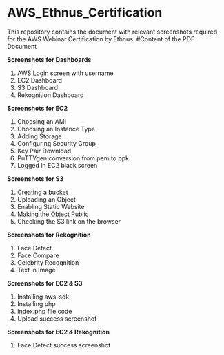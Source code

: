 # AWS_Ethnus_Certification
This repository contains the document with relevant screenshots required for the AWS Webinar Certification by Ethnus.
#Content of the PDF Document 

**Screenshots for Dashboards**
1. AWS Login screen with username
2. EC2 Dashboard
3. S3 Dashboard
4. Rekognition Dashboard

**Screenshots for EC2**
1. Choosing an AMI
2. Choosing an Instance Type
3. Adding Storage
4. Configuring Security Group
5. Key Pair Download
6. PuTTYgen conversion from pem to ppk
7. Logged in EC2 black screen


**Screenshots for S3**
1. Creating a bucket
2. Uploading an Object
3. Enabling Static Website
4. Making the Object Public
5. Checking the S3 link on the browser

**Screenshots for Rekognition**
1. Face Detect
2. Face Compare
3. Celebrity Recognition
4. Text in Image

**Screenshots for EC2 & S3**
1. Installing aws-sdk
2. Installing php
3. index.php file code
4. Upload success screenshot

**Screenshots for EC2 & Rekognition**
1. Face Detect success screenshot
